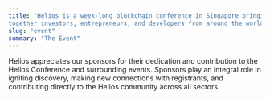 ```yaml
---
title: "Helios is a week-long blockchain conference in Singapore bringing
together investors, entrepreneurs, and developers from around the world."
slug: "event"
summary: "The Event"
---
```


Helios appreciates our sponsors for their dedication and contribution to the
Helios Conference and surrounding events. Sponsors play an integral role in
igniting discovery, making new connections with registrants, and contributing
directly to the Helios community across all sectors.
